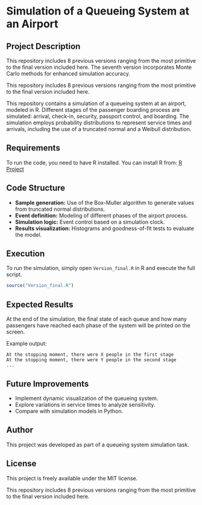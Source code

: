 # Simulation of a Queueing System at an Airport

## Project Description

This repository includes 8 previous versions ranging from the most primitive to the final version included here. The seventh version incorporates Monte Carlo methods for enhanced simulation accuracy.

This repository includes 8 previous versions ranging from the most primitive to the final version included here.

This repository contains a simulation of a queueing system at an airport, modeled in R. Different stages of the passenger boarding process are simulated: arrival, check-in, security, passport control, and boarding. The simulation employs probability distributions to represent service times and arrivals, including the use of a truncated normal and a Weibull distribution.

## Requirements

To run the code, you need to have R installed. You can install R from:
[R Project](https://www.r-project.org/)

## Code Structure

- **Sample generation:** Use of the Box-Muller algorithm to generate values from truncated normal distributions.
- **Event definition:** Modeling of different phases of the airport process.
- **Simulation logic:** Event control based on a simulation clock.
- **Results visualization:** Histograms and goodness-of-fit tests to evaluate the model.

## Execution

To run the simulation, simply open `Version_final.R` in R and execute the full script.

```r
source("Version_final.R")
```

## Expected Results

At the end of the simulation, the final state of each queue and how many passengers have reached each phase of the system will be printed on the screen.

Example output:

```
At the stopping moment, there were X people in the first stage
At the stopping moment, there were Y people in the second stage
...
```

## Future Improvements

- Implement dynamic visualization of the queueing system.
- Explore variations in service times to analyze sensitivity.
- Compare with simulation models in Python.

## Author

This project was developed as part of a queueing system simulation task.

## License

This project is freely available under the MIT license.

This repository includes 8 previous versions ranging from the most primitive to the final version included here.

